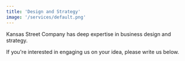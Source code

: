 ```yaml
---
title: 'Design and Strategy'
image: '/services/default.png'
---
```


Kansas Street Company has deep expertise in business design and strategy.

If you're interested in engaging us on your idea, please write us below.
